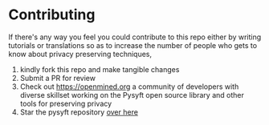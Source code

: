 # Contributing
If there's any way you feel you could contribute to this repo either by writing tutorials or translations so as to increase the number of people who gets to know about privacy preserving techniques,

1. kindly fork this repo and make tangible changes 
2. Submit a PR for review
3. Check out https://openmined.org a community of developers with diverse skillset working on the Pysyft open source library and other tools for preserving privacy
4. Star the pysyft repository [ over here](https://github.com/OpenMined/PySyft/tree/dev)

